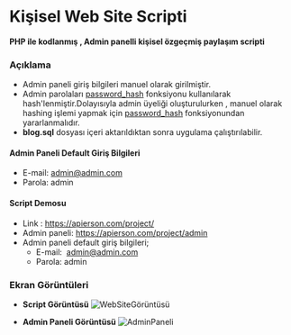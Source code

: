 # Kişisel Web Site Scripti

**PHP ile kodlanmış , Admin panelli kişisel özgeçmiş paylaşım scripti**


### Açıklama

* Admin paneli giriş bilgileri manuel olarak girilmiştir.
* Admin parolaları  [password_hash](https://www.php.net/manual/tr/function.password-hash.php) fonksiyonu kullanılarak hash'lenmiştir.Dolayısıyla admin üyeliği oluşturulurken , manuel olarak hashing işlemi yapmak için [password_hash](https://www.php.net/manual/tr/function.password-hash.php) fonksiyonundan yararlanmalıdır.
* **blog.sql** dosyası içeri aktarıldıktan sonra uygulama çalıştırılabilir.


#### Admin Paneli Default Giriş Bilgileri
* E-mail: admin@admin.com
* Parola: admin


#### Script Demosu
* Link : https://apierson.com/project/
* Admin paneli: https://apierson.com/project/admin
* Admin paneli default giriş bilgileri;  
   - E-mail: &nbsp;admin@admin.com  
   - Parola: admin


### Ekran Görüntüleri

* **Script Görüntüsü**
![WebSiteGörüntüsü](https://user-images.githubusercontent.com/25087769/62903645-16507500-bd6c-11e9-8644-f33402d743a1.png)

* **Admin Paneli Görüntüsü**
![AdminPaneli](https://user-images.githubusercontent.com/25087769/62903646-16507500-bd6c-11e9-9053-7ccc6bbec9a0.png)
